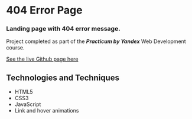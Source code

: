 # 404 Error Page

### Landing page with 404 error message.

Project completed as part of the ***Practicum by Yandex*** Web Development course.

[See the live Github page here](https://warsdd.github.io/404-starter/)

## Technologies and Techniques
- HTML5
- CSS3
- JavaScript
- Link and hover animations
